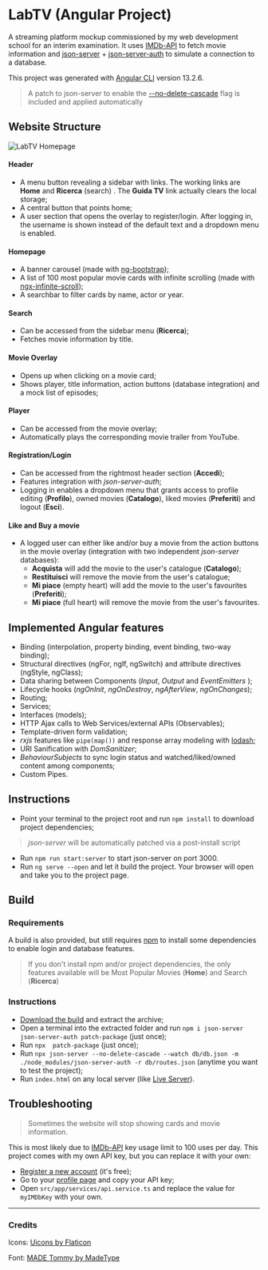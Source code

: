 # LabTV (Angular Project)

A streaming platform mockup commissioned by my web development school for an interim examination. It uses [IMDb-API](https://imdb-api.com/) to fetch movie information and [json-server](https://github.com/typicode/json-server) + [json-server-auth](https://github.com/jeremyben/json-server-auth#readme) to simulate a connection to a database.

This project was generated with [Angular CLI](https://github.com/angular/angular-cli) version 13.2.6.

> A patch to json-server to enable the [--no-delete-cascade](https://github.com/typicode/json-server/pull/756/files) flag is included and applied automatically

Website Structure
------------
![LabTV Homepage](https://i.ibb.co/s1gv13v/labtv1-1.jpg "LabTV Homepage")

#### Header
- A menu button revealing a sidebar with links. The working links are **Home** and **Ricerca** (search) . The **Guida TV** link actually clears the local storage;
- A central button that points home;
- A user section that opens the overlay to register/login. After logging in, the username is shown instead of the default text and a dropdown menu is enabled.

#### Homepage
- A banner carousel (made with [ng-bootstrap](https://ng-bootstrap.github.io/#/home));
- A list of 100 most popular movie cards with infinite scrolling (made with [ngx-infinite-scroll](https://github.com/orizens/ngx-infinite-scroll));
- A searchbar to filter cards by name, actor or year.

#### Search
- Can be accessed from the sidebar menu (**Ricerca**);
- Fetches movie information by title.

#### Movie Overlay
- Opens up when clicking on a movie card;
- Shows player, title information, action buttons (database integration) and a mock list of episodes;

#### Player
- Can be accessed from the movie overlay;
- Automatically plays the corresponding movie trailer from YouTube.

#### Registration/Login
- Can be accessed from the rightmost header section (**Accedi**);
- Features integration with *json-server-auth*;
- Logging in enables a dropdown menu that grants access to profile editing (**Profilo**), owned movies (**Catalogo**), liked movies (**Preferiti**) and logout (**Esci**).

#### Like and Buy a movie
- A logged user can either like and/or buy a movie from the action buttons in the movie overlay (integration with two independent *json-server* databases):
	- **Acquista** will add the movie to the user's catalogue (**Catalogo**);
	- **Restituisci** will remove the movie from the user's catalogue;
	- **Mi piace** (empty heart) will add the movie to the user's favourites (**Preferiti**);
	- **Mi piace** (full heart) will remove the movie from the user's favourites.

## Implemented Angular features
- Binding (interpolation, property binding, event binding, two-way binding);
- Structural directives (ngFor, ngIf, ngSwitch) and attribute directives (ngStyle, ngClass);
- Data sharing between Components (*Input*, *Output* and *EventEmitters* );
- Lifecycle hooks (*ngOnInit*, *ngOnDestroy*, *ngAfterView*, *ngOnChanges*);
- Routing;
- Services;
- Interfaces (models);
- HTTP Ajax calls to Web Services/external APIs (Observables);
- Template-driven form validation;
-  *rxjs* features like `pipe(map())` and response array modeling with [lodash](https://www.npmjs.com/package/lodash);
-  URI Sanification with *DomSanitizer*;
-  *BehaviourSubjects* to sync login status and watched/liked/owned content among components;
- Custom Pipes.

## Instructions
- Point your terminal to the project root and run `npm install` to download project dependencies;
> *json-server* will be automatically patched via a post-install script
- Run `npm run start:server` to start json-server on port 3000.
- Run `ng serve --open` and let it build the project. Your browser will open and take you to the project page.

## Build

### Requirements
A build is also provided, but still requires [npm](https://docs.npmjs.com/downloading-and-installing-node-js-and-npm) to install some dependencies to enable login and database features.
> If you don't install npm and/or project dependencies, the only features available will be Most Popular Movies (**Home**) and Search (**Ricerca**)

### Instructions

- [Download the build](https://github.com/Montblanc0/LabTV/releases) and extract the archive;
- Open a terminal into the extracted folder and run `npm i json-server json-server-auth patch-package` (just once);
- Run `npx  patch-package` (just once);
- Run `npx json-server --no-delete-cascade --watch db/db.json -m ./node_modules/json-server-auth -r db/routes.json` (anytime you want to test the project);
- Run `index.html` on any local server (like [Live Server](https://marketplace.visualstudio.com/items?itemName=ritwickdey.LiveServer)).

## Troubleshooting
> Sometimes the website will stop showing cards and movie information. 

This is most likely due to [IMDb-API](https://imdb-api.com/)  key usage limit to 100 uses per day. This project comes with my own API key, but you can replace it with your own:
- [Register a new account](https://imdb-api.com/Identity/Account/Register) (it's free);
- Go to your [profile page](https://imdb-api.com/Identity/Account/Manage) and copy your API key;
- Open `src/app/services/api.service.ts` and replace the value for `myIMDbKey` with your own.
-------------

### Credits

Icons: [Uicons by Flaticon](https://www.flaticon.com/uicons)

Font: [MADE Tommy by MadeType](https://www.behance.net/madetype)


